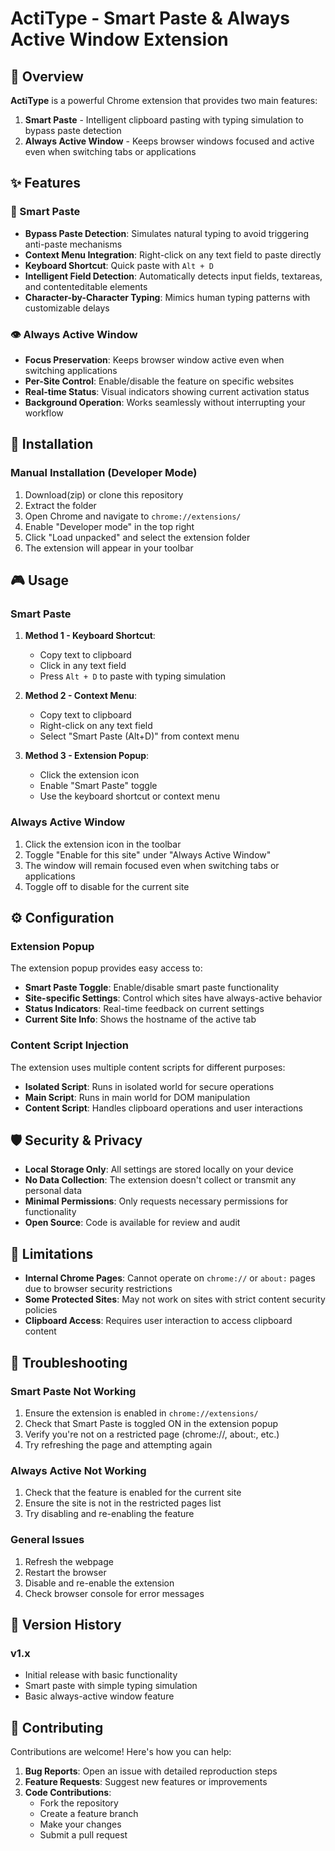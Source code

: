 # ActiType - Smart Paste & Always Active Window Extension

## 🚀 Overview

**ActiType** is a powerful Chrome extension that provides two main features:
1. **Smart Paste** - Intelligent clipboard pasting with typing simulation to bypass paste detection
2. **Always Active Window** - Keeps browser windows focused and active even when switching tabs or applications

## ✨ Features

### 🎯 Smart Paste
- **Bypass Paste Detection**: Simulates natural typing to avoid triggering anti-paste mechanisms
- **Context Menu Integration**: Right-click on any text field to paste directly
- **Keyboard Shortcut**: Quick paste with `Alt + D`
- **Intelligent Field Detection**: Automatically detects input fields, textareas, and contenteditable elements
- **Character-by-Character Typing**: Mimics human typing patterns with customizable delays

### 👁️ Always Active Window
- **Focus Preservation**: Keeps browser window active even when switching applications
- **Per-Site Control**: Enable/disable the feature on specific websites
- **Real-time Status**: Visual indicators showing current activation status
- **Background Operation**: Works seamlessly without interrupting your workflow

## 🔧 Installation

### Manual Installation (Developer Mode)
1. Download(zip) or clone this repository
2. Extract the folder
3. Open Chrome and navigate to `chrome://extensions/`
4. Enable "Developer mode" in the top right
5. Click "Load unpacked" and select the extension folder
6. The extension will appear in your toolbar

## 🎮 Usage

### Smart Paste
1. **Method 1 - Keyboard Shortcut**:
   - Copy text to clipboard
   - Click in any text field
   - Press `Alt + D` to paste with typing simulation

2. **Method 2 - Context Menu**:
   - Copy text to clipboard
   - Right-click on any text field
   - Select "Smart Paste (Alt+D)" from context menu

3. **Method 3 - Extension Popup**:
   - Click the extension icon
   - Enable "Smart Paste" toggle
   - Use the keyboard shortcut or context menu

### Always Active Window
1. Click the extension icon in the toolbar
2. Toggle "Enable for this site" under "Always Active Window"
3. The window will remain focused even when switching tabs or applications
4. Toggle off to disable for the current site

## ⚙️ Configuration

### Extension Popup
The extension popup provides easy access to:
- **Smart Paste Toggle**: Enable/disable smart paste functionality
- **Site-specific Settings**: Control which sites have always-active behavior
- **Status Indicators**: Real-time feedback on current settings
- **Current Site Info**: Shows the hostname of the active tab



### Content Script Injection
The extension uses multiple content scripts for different purposes:
- **Isolated Script**: Runs in isolated world for secure operations
- **Main Script**: Runs in main world for DOM manipulation
- **Content Script**: Handles clipboard operations and user interactions

## 🛡️ Security & Privacy

- **Local Storage Only**: All settings are stored locally on your device
- **No Data Collection**: The extension doesn't collect or transmit any personal data
- **Minimal Permissions**: Only requests necessary permissions for functionality
- **Open Source**: Code is available for review and audit

## 🚨 Limitations

- **Internal Chrome Pages**: Cannot operate on `chrome://` or `about:` pages due to browser security restrictions
- **Some Protected Sites**: May not work on sites with strict content security policies
- **Clipboard Access**: Requires user interaction to access clipboard content

## 🐛 Troubleshooting

### Smart Paste Not Working
1. Ensure the extension is enabled in `chrome://extensions/`
2. Check that Smart Paste is toggled ON in the extension popup
3. Verify you're not on a restricted page (chrome://, about:, etc.)
4. Try refreshing the page and attempting again

### Always Active Not Working
1. Check that the feature is enabled for the current site
2. Ensure the site is not in the restricted pages list
3. Try disabling and re-enabling the feature

### General Issues
1. Refresh the webpage
2. Restart the browser
3. Disable and re-enable the extension
4. Check browser console for error messages

## 🔄 Version History

### v1.x
- Initial release with basic functionality
- Smart paste with simple typing simulation
- Basic always-active window feature

## 🤝 Contributing

Contributions are welcome! Here's how you can help:

1. **Bug Reports**: Open an issue with detailed reproduction steps
2. **Feature Requests**: Suggest new features or improvements
3. **Code Contributions**: 
   - Fork the repository
   - Create a feature branch
   - Make your changes
   - Submit a pull request

